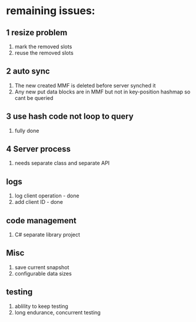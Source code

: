 # remaining issues:

## 1 resize problem
1. mark the removed slots
1. reuse the removed slots

## 2 auto sync
1. The new created MMF is deleted before server synched it
1. Any new put data blocks are in MMF but not in key-position hashmap so cant be queried

## 3 use hash code not loop to query
1. fully done

## 4 Server process
1. needs separate class and separate API

## logs
1. log client operation - done
1. add client ID - done

## code management
1. C# separate library project

## Misc
1. save current snapshot
1. configurable data sizes

## testing
1. ablility to keep testing 
1. long endurance, concurrent testing